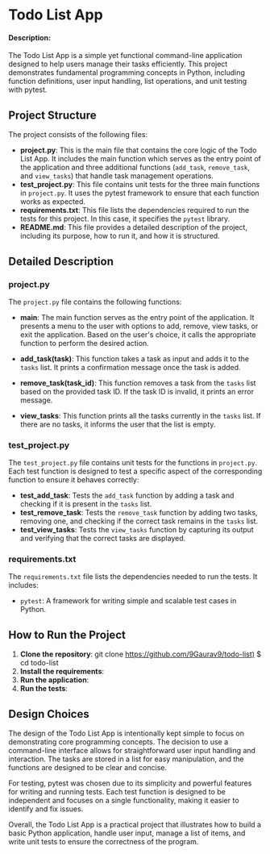 # Todo List App
#### Description:

The Todo List App is a simple yet functional command-line application designed to help users manage their tasks efficiently. This project demonstrates fundamental programming concepts in Python, including function definitions, user input handling, list operations, and unit testing with pytest.

## Project Structure

The project consists of the following files:

- **project.py**: This is the main file that contains the core logic of the Todo List App. It includes the main function which serves as the entry point of the application and three additional functions (`add_task`, `remove_task`, and `view_tasks`) that handle task management operations.
- **test_project.py**: This file contains unit tests for the three main functions in `project.py`. It uses the pytest framework to ensure that each function works as expected.
- **requirements.txt**: This file lists the dependencies required to run the tests for this project. In this case, it specifies the `pytest` library.
- **README.md**: This file provides a detailed description of the project, including its purpose, how to run it, and how it is structured.

## Detailed Description

### project.py

The `project.py` file contains the following functions:

- **main**: The main function serves as the entry point of the application. It presents a menu to the user with options to add, remove, view tasks, or exit the application. Based on the user's choice, it calls the appropriate function to perform the desired action.

- **add_task(task)**: This function takes a task as input and adds it to the `tasks` list. It prints a confirmation message once the task is added.

- **remove_task(task_id)**: This function removes a task from the `tasks` list based on the provided task ID. If the task ID is invalid, it prints an error message.

- **view_tasks**: This function prints all the tasks currently in the `tasks` list. If there are no tasks, it informs the user that the list is empty.

### test_project.py

The `test_project.py` file contains unit tests for the functions in `project.py`. Each test function is designed to test a specific aspect of the corresponding function to ensure it behaves correctly:

- **test_add_task**: Tests the `add_task` function by adding a task and checking if it is present in the `tasks` list.
- **test_remove_task**: Tests the `remove_task` function by adding two tasks, removing one, and checking if the correct task remains in the `tasks` list.
- **test_view_tasks**: Tests the `view_tasks` function by capturing its output and verifying that the correct tasks are displayed.

### requirements.txt

The `requirements.txt` file lists the dependencies needed to run the tests. It includes:
- `pytest`: A framework for writing simple and scalable test cases in Python.

## How to Run the Project

1. **Clone the repository**:
  git clone <https://github.com/9Gaurav9/todo-list)>
   $ cd todo-list
2. **Install the requirements**:
3. **Run the application**:
4. **Run the tests**:


## Design Choices

The design of the Todo List App is intentionally kept simple to focus on demonstrating core programming concepts. The decision to use a command-line interface allows for straightforward user input handling and interaction. The tasks are stored in a list for easy manipulation, and the functions are designed to be clear and concise.

For testing, pytest was chosen due to its simplicity and powerful features for writing and running tests. Each test function is designed to be independent and focuses on a single functionality, making it easier to identify and fix issues.

Overall, the Todo List App is a practical project that illustrates how to build a basic Python application, handle user input, manage a list of items, and write unit tests to ensure the correctness of the program.


